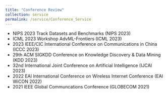 ```yaml
---
title: "Conference Review"
collection: service
permalink: /service/Conference_Service
---
```


- NIPS 2023 Track Datasets and Benchmarks (NIPS 2023)
- ICML 2023 Workshop AdvML-Frontiers (ICML 2023)
- 2023 IEEE/CIC International Conference on Communications in China (ICCC 2023)
- 29th ACM SIGKDD Conference on Knowledge Discovery \& Data Mining (KDD 2023)
- 32nd International Joint Conference on Artificial Intelligence (IJCAI 2023)
- 2022 EAI International Conference on Wireless Internet Conference (EAI WiCON 2022)
- 2021 IEEE Global Communcations Conference (GLOBECOM 2021)
